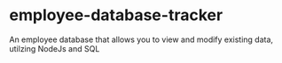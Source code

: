 # employee-database-tracker
An employee database that allows you to view and modify existing data, utilzing NodeJs and SQL
